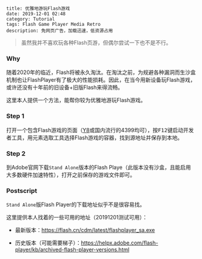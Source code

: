 ```
title: 优雅地游玩Flash游戏
date: 2019-12-01 02:48
category: Tutorial
tags: Flash Game Player Media Retro
description: 免网页广告，加载迅速，低资源占用
```

> 虽然我并不喜欢玩各种Flash页游，但偶尔尝试一下也不是不行。

### Why

随着2020年的临近，Flash将被永久淘汰。在淘汰之前，为规避各种漏洞而生沙盒机制也让FlashPlayer有了极大的性能损耗。因此，在当今用新设备玩Flash游戏，或许还没有十年前的旧设备+旧版Flash来得流畅。

这里本人提供一个方法，能帮你较为优雅地游玩Flash游戏。

### Step 1

打开一个包含Flash游戏的页面（[Y8](https://y8.com)或国内流行的4399均可），按<kbd>F12</kbd>键启动开发者工具，用元素选取工具选择Flash游戏的容器，找到源地址并保存到本地。

### Step 2

到Adobe官网下载`Stand Alone`版本的Flash Playe（此版本没有沙盒，且能启用大多数硬件加速特性），打开之前保存的游戏文件即可。

### Postscript

`Stand Alone`版Flash Player的下载地址似乎不是很容易找。

这里提供本人找着的一些可用的地址（20191201测试可用）：

* 最新版本：<https://flash.cn/cdm/latest/flashplayer_sa.exe>

* 历史版本（可能需要梯子）：<https://helpx.adobe.com/flash-player/kb/archived-flash-player-versions.html>
